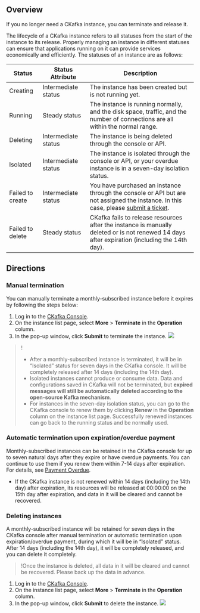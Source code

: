 ## Overview

If you no longer need a CKafka instance, you can terminate and release it.

The lifecycle of a CKafka instance refers to all statuses from the start of the instance to its release. Properly managing an instance in different statuses can ensure that applications running on it can provide services economically and efficiently. The statuses of an instance are as follows:

| Status | Status Attribute | Description |
| -------- | -------- | ------------------------------------------------------------ |
| Creating | Intermediate status | The instance has been created but is not running yet. |
| <nobr>Running</nobr> | <nobr>Steady status</nobr> | The instance is running normally, and the disk space, traffic, and the number of connections are all within the normal range. |
| Deleting | Intermediate status | The instance is being deleted through the console or API. |
| Isolated | Intermediate status | The instance is isolated through the console or API, or your overdue instance is in a seven-day isolation status. |
| Failed to create | Intermediate status | You have purchased an instance through the console or API but are not assigned the instance. In this case, please [submit a ticket](https://console.cloud.tencent.com/workorder/category). |
| Failed to delete | Steady status | CKafka fails to release resources after the instance is manually deleted or is not renewed 14 days after expiration (including the 14th day). |

## Directions

### Manual termination

You can manually terminate a monthly-subscribed instance before it expires by following the steps below:

1. Log in to the [CKafka Console](https://console.cloud.tencent.com/ckafka).
2. On the instance list page, select **More** > **Terminate** in the **Operation** column.
3. In the pop-up window, click **Submit** to terminate the instance.
   ![](https://main.qcloudimg.com/raw/fca06554eebef46745359c818586177c.png)
> !
> - After a monthly-subscribed instance is terminated, it will be in “Isolated” status for seven days in the CKafka console. It will be completely released after 14 days (including the 14th day).
> - Isolated instances cannot produce or consume data. Data and configurations saved in CKafka will not be terminated, but **expired messages will still be automatically deleted according to the open-source Kafka mechanism**.
> - For instances in the seven-day isolation status, you can go to the CKafka console to renew them by clicking **Renew** in the **Operation** column on the instance list page. Successfully renewed instances can go back to the running status and be normally used.

### Automatic termination upon expiration/overdue payment

Monthly-subscribed instances can be retained in the CKafka console for up to seven natural days after they expire or have overdue payments. You can continue to use them if you renew them within 7-14 days after expiration. For details, see [Payment Overdue](https://intl.cloud.tencent.com/document/product/597/34248). 

- If the CKafka instance is not renewed within 14 days (including the 14th day) after expiration, its resources will be released at 00:00:00 on the 15th day after expiration, and data in it will be cleared and cannot be recovered.

### Deleting instances

A monthly-subscribed instance will be retained for seven days in the CKafka console after manual termination or automatic termination upon expiration/overdue payment, during which it will be in “Isolated” status. After 14 days (including the 14th day), it will be completely released, and you can delete it completely.

>!Once the instance is deleted, all data in it will be cleared and cannot be recovered. Please back up the data in advance.

1. Log in to the [CKafka Console](https://console.cloud.tencent.com/ckafka).
2. On the instance list page, select **More** > **Terminate** in the **Operation** column.
3. In the pop-up window, click **Submit** to delete the instance.
   ![](https://main.qcloudimg.com/raw/7f6e8ee097b96f8e9faeb2c0844add53.png)